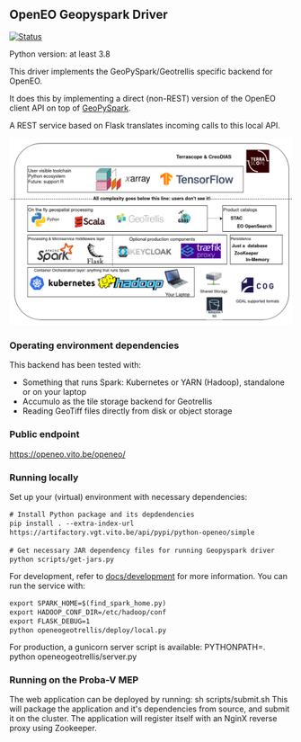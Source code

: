 ## OpenEO Geopyspark Driver

[![Status](https://img.shields.io/badge/Status-proof--of--concept-yellow.svg)]()

Python version: at least 3.8

This driver implements the GeoPySpark/Geotrellis specific backend for OpenEO.

It does this by implementing a direct (non-REST) version of the OpenEO client API on top
of [GeoPySpark](https://github.com/locationtech-labs/geopyspark/).

A REST service based on Flask translates incoming calls to this local API.

![Technology stack](openeo-geotrellis-techstack.png?raw=true "Technology stack")

### Operating environment dependencies
This backend has been tested with:
- Something that runs Spark: Kubernetes or YARN (Hadoop), standalone or on your laptop
- Accumulo as the tile storage backend for Geotrellis
- Reading GeoTiff files directly from disk or object storage

### Public endpoint
https://openeo.vito.be/openeo/

### Running locally

Set up your (virtual) environment with necessary dependencies:

    # Install Python package and its depdendencies
    pip install . --extra-index-url https://artifactory.vgt.vito.be/api/pypi/python-openeo/simple

    # Get necessary JAR dependency files for running Geopyspark driver
    python scripts/get-jars.py


For development, refer to [docs/development](./docs/development.md) for more information.
You can run the service with:

    export SPARK_HOME=$(find_spark_home.py)
    export HADOOP_CONF_DIR=/etc/hadoop/conf
    export FLASK_DEBUG=1
    python openeogeotrellis/deploy/local.py


For production, a gunicorn server script is available:
PYTHONPATH=. python openeogeotrellis/server.py

### Running on the Proba-V MEP
The web application can be deployed by running:
sh scripts/submit.sh
This will package the application and it's dependencies from source, and submit it on the cluster. The application will register itself with an NginX reverse proxy using Zookeeper.
